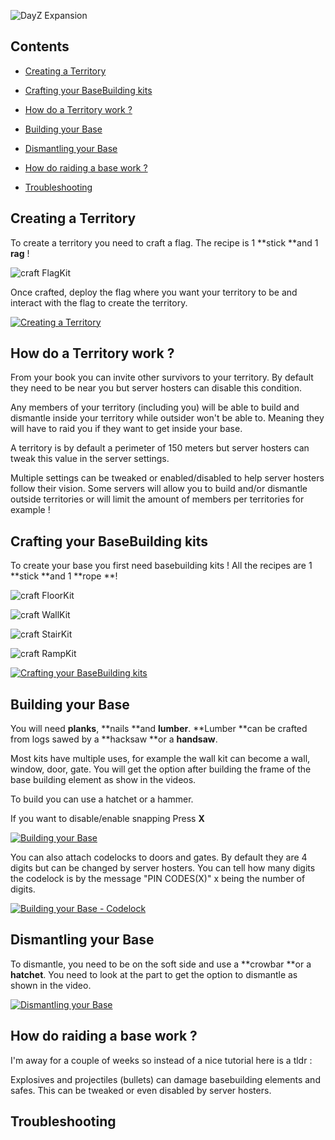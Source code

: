 ![DayZ Expansion](https://steamuserimages-a.akamaihd.net/ugc/1035212097700942933/A04B4D3A9BC05C3C25337D27D8A010F70DB8B42D/)

## Contents

- [Creating a Territory](#creating-a-territory)

- [Crafting your BaseBuilding kits](#crafting-your-basebuilding-kits)

- [How do a Territory work ?](#how-do-a-territory-work-)

- [Building your Base](#building-your-base)

- [Dismantling your Base](#dismantling-your-base)

- [How do raiding a base work ?](#building-your-base)

- [Troubleshooting](#troubleshooting)


## Creating a Territory

To create a territory you need to craft a flag. The recipe is 1 **stick **and 1 **rag** !

![craft FlagKit](https://i.imgur.com/zGuVGLM.png)

Once crafted, deploy the flag where you want your territory to be and interact with the flag to create the territory.

[![Creating a Territory](https://i.imgur.com/y8mFtck.png)](https://www.youtube.com/watch?v=hQ9DTO_aYIE)

## How do a Territory work ?

From your book you can invite other survivors to your territory. By default they need to be near you but server hosters can disable this condition.

Any members of your territory (including you) will be able to build and dismantle inside your territory while outsider won't be able to. Meaning they will have to raid you if they want to get inside your base.

A territory is by default a perimeter of 150 meters but server hosters can tweak this value in the server settings.

Multiple settings can be tweaked or enabled/disabled to help server hosters follow their vision. Some servers will allow you to build and/or dismantle outside territories or will limit the amount of members per territories for example !

## Crafting your BaseBuilding kits

To create your base you first need basebuilding kits ! All the recipes are 1 **stick **and 1 **rope **!

![craft FloorKit](https://i.imgur.com/mofQPkX.png)

![craft WallKit](https://i.imgur.com/DuqgIpH.png)

![craft StairKit](https://i.imgur.com/M81NIwn.png)

![craft RampKit](https://i.imgur.com/KR2Mupw.png)

[![Crafting your BaseBuilding kits](https://i.imgur.com/CR3lBDg.jpg)](https://www.youtube.com/watch?v=IGuFwx-l4uE)

## Building your Base

You will need **planks**, **nails **and **lumber**. **Lumber **can be crafted from logs sawed by a **hacksaw **or a **handsaw**.

Most kits have multiple uses, for example the wall kit can become a wall, window, door, gate. You will get the option after building the frame of the base building element as show in the videos.

To build you can use a hatchet or a hammer.

If you want to disable/enable snapping Press **X**

[![Building your Base](https://i.imgur.com/uckL4I0.jpg)](https://www.youtube.com/watch?v=-U8eEfrgO60)

You can also attach codelocks to doors and gates. By default they are 4 digits but can be changed by server hosters. You can tell how many digits the codelock is by the message "PIN CODES(X)" x being the number of digits.

[![Building your Base - Codelock](https://i.imgur.com/Ea0JQSb.png)](https://www.youtube.com/watch?v=KJSpmUZQwvQ)

## Dismantling your Base

To dismantle, you need to be on the soft side and use a **crowbar **or a **hatchet**. You need to look at the part to get the option to dismantle as shown in the video.

[![Dismantling your Base](https://i.imgur.com/dhK16Wh.jpg)](https://www.youtube.com/watch?v=NpJciBgeIXM)

## How do raiding a base work ?

I'm away for a couple of weeks so instead of a nice tutorial here is a tldr :

Explosives and projectiles (bullets) can damage basebuilding elements and safes. This can be tweaked or even disabled by server hosters.

## Troubleshooting

